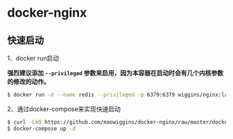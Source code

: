 # docker-nginx

## 快速启动

1、docker run启动

**强烈建议添加 `--privileged` 参数来启用，因为本容器在启动时会有几个内核参数的修改的动作。**

```bash
$ docker run -d --name redis --privileged -p 6379:6379 wiggins/nginx:latest
```

2、通过docker-compose来实现快速启动
```bash
$ curl -LkO https://github.com/maowiggins/docker-nginx/raw/master/docker-compose.yml
$ docker-compose up -d
```

